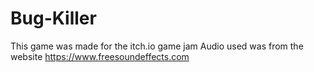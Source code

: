 # Bug-Killer
This game was made for the itch.io game jam
Audio used was from the website https://www.freesoundeffects.com
